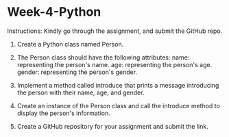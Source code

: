 # Week-4-Python
Instructions: Kindly go through the assignment, and submit the GitHub repo.

1. Create a Python class named Person.
2. The Person class should have the following attributes:
name: representing the person's name.
age: representing the person's age.
gender: representing the person's gender.

1. Implement a method called introduce that prints a message introducing the person with their name, age, and gender.
2. Create an instance of the Person class and call the introduce method to display the person's information.
3. Create a GitHub repository for your assignment and submit the link.
